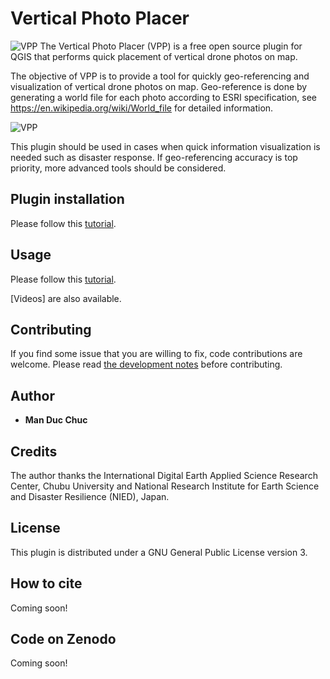 # Vertical Photo Placer

![VPP](https://github.com/verticalphotoplacer/VerticalPhotoPlacer/blob/master/icon/app_smaller.png?raw=true) The Vertical Photo Placer (VPP) is a free open source plugin for QGIS that performs quick placement of vertical drone photos on map.

The objective of VPP is to provide a tool for quickly geo-referencing and visualization of vertical drone photos on map. Geo-reference is done by generating a world file for each photo according to ESRI specification, see https://en.wikipedia.org/wiki/World_file for detailed information.

![VPP](https://github.com/verticalphotoplacer/VerticalPhotoPlacerPlugin/blob/master/docs/img/vpp_example_update.png?raw=true)

This plugin should be used in cases when quick information visualization is needed such as disaster response. If geo-referencing accuracy is top priority, more advanced tools should be considered.

## Plugin installation

Please follow this [tutorial](https://verticalphotoplacer.github.io/VerticalPhotoPlacer/).

## Usage

Please follow this [tutorial](https://verticalphotoplacer.github.io/VerticalPhotoPlacer/).

[Videos] are also available.

## Contributing

If you find some issue that you are willing to fix, code contributions are welcome. Please read [the development notes](DEVELOPMENT.md) before contributing. 

## Author

* **Man Duc Chuc** 

## Credits

The author thanks the International Digital Earth Applied Science Research Center, Chubu University and National Research Institute for Earth Science and Disaster Resilience (NIED), Japan.

## License

This plugin is distributed under a GNU General Public License version 3.

## How to cite 
Coming soon!

## Code on Zenodo
Coming soon!
